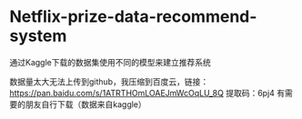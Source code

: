 # Netflix-prize-data-recommend-system
通过Kaggle下载的数据集使用不同的模型来建立推荐系统

数据量太大无法上传到github，我压缩到百度云，链接：https://pan.baidu.com/s/1ATRTHOmLOAEJmWcOqLU_8Q 提取码：6pj4 
有需要的朋友自行下载（数据来自kaggle）

